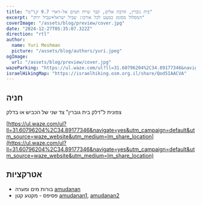 ```yaml
---
title: "בית גוברין, חרבת אלים, קבר שייח תמים אל-דארי 9.7 ק\"מ"
excerpt: "המסלול מסומן כמעט לכל אורכו: שביל ישראל+שביל ירוק"
coverImage: "/assets/blog/preview/cover.jpg"
date: "2024-12-27T05:35:07.322Z"
direction: "rtl"
author:
  name: Yuri Meshman
  picture: "/assets/blog/authors/yuri.jpeg"
ogImage:
  url: "/assets/blog/preview/cover.jpg"
wazeParking: "https://ul.waze.com/ul?ll=31.60796204%2C34.89177346&navigate=yes&utm_campaign=default&utm_source=waze_website&utm_medium=lm_share_location"
israelHikingMap: "https://israelhiking.osm.org.il/share/Qod5IAACVA"
---
```



## חניה
צפונית ל"דלק בית גוברין" צד שני של הכביש או בדלק

[https://ul.waze.com/ul?ll=31.60796204%2C34.89177346&navigate=yes&utm_campaign=default&utm_source=waze_website&utm_medium=lm_share_location](https://ul.waze.com/ul?ll=31.60796204%2C34.89177346&navigate=yes&utm_campaign=default&utm_source=waze_website&utm_medium=lm_share_location)

## אטרקציות

* בורות מים ומערה [amudanan](https://amudanan.co.il/#!wiki=P143403)
* פסיפס - מקטע קטן [amudanan1](https://amudanan.co.il/#!wiki=P813331), [amudanan2](https://amudanan.co.il/#!wiki=P703470)
